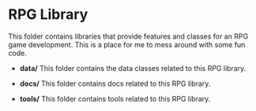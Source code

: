 # RPG Library

This folder contains libraries that provide features and classes for an RPG game development. This is a place for me to mess around with some fun code.
  
- **data/**
  This folder contains the data classes related to this RPG library.

- **docs/**
  This folder contains docs related to this RPG library.
  
- **tools/**
  This folder contains tools related to this RPG library.
